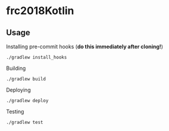 # frc2018Kotlin

## Usage

Installing pre-commit hooks (**do this immediately after cloning!**)
```
./gradlew install_hooks
```

Building
```
./gradlew build
```

Deploying
```
./gradlew deploy
```

Testing
```
./gradlew test
```
